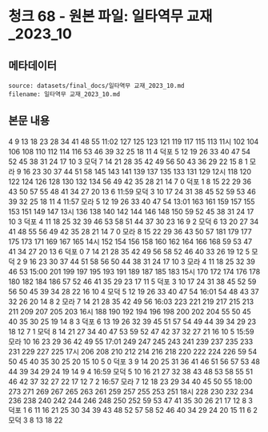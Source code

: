 # 청크 68 - 원본 파일: 일타역무 교재_2023_10

## 메타데이터

```
source: datasets/final_docs/일타역무 교재_2023_10.md
filename: 일타역무 교재_2023_10.md
```

## 본문 내용

4 9 13 18 23 28 34 41 48 55 11:02 127 125 123 121 119 117 115 113 11시 102 104 106 108 110 112 114 116 53 46 39 32 25 18 11 4 덕포 5 12 19 26 33 40 47 54 52 45 38 31 24 17 10 3 모덕 7 14 21 28 35 42 49 56 50 43 36 29 22 15 8 1 모라 9 16 23 30 37 44 51 58 145 143 141 139 137 135 133 131 129 12시 118 120 122 124 126 128 130 132 134 56 49 42 35 28 21 14 7 0 덕포 1 8 15 22 29 36 43 50 57 55 48 41 34 27 20 13 6 11:59 모덕 3 10 17 24 31 38 45 52 59 53 46 39 32 25 18 11 4 11:57 모라 5 12 19 26 33 40 47 54 13:01 163 161 159 157 155 153 151 149 147 13시 136 138 140 142 144 146 148 150 59 52 45 38 31 24 17 10 3 덕포 4 11 18 25 32 39 46 53 58 51 44 37 30 23 16 9 2 모덕 6 13 20 27 34 41 48 55 56 49 42 35 28 21 14 7 0 모라 8 15 22 29 36 43 50 57 181 179 177 175 173 171 169 167 165 14시 152 154 156 158 160 162 164 166 168 59 53 47 41 34 27 20 13 6 덕포 0 7 14 21 28 35 42 49 56 58 52 46 40 33 26 19 12 5 모덕 2 9 16 23 30 37 44 51 58 56 50 44 38 31 24 17 10 3 모라 4 11 18 25 32 39 46 53 15:00 201 199 197 195 193 191 189 187 185 183 15시 170 172 174 176 178 180 182 184 186 57 52 46 41 35 29 23 17 11 5 덕포 3 10 17 24 31 38 45 52 59 56 50 45 39 34 28 22 16 10 4 모덕 5 12 19 26 33 40 47 54 16:01 54 48 43 37 32 26 20 14 8 2 모라 7 14 21 28 35 42 49 56 16:03 223 221 219 217 215 213 211 209 207 205 203 16시 188 190 192 194 196 198 200 202 204 55 50 45 40 35 30 25 19 14 8 3 덕포 6 13 19 26 32 39 45 51 57 54 49 44 39 34 29 23 18 12 7 1 모덕 8 14 21 27 34 40 47 53 59 52 47 42 37 32 27 21 16 10 5 15:59 모라 10 16 23 29 36 42 49 55 17:01 249 247 245 243 241 239 237 235 233 231 229 227 225 17시 206 208 210 212 214 216 218 220 222 224 226 59 54 50 45 40 35 30 25 20 15 10 5 0 덕포 3 9 14 20 25 31 36 41 46 51 56 57 53 48 44 39 34 29 24 19 14 9 4 16:59 모덕 5 10 16 21 27 32 38 43 48 53 58 55 51 46 42 37 32 27 22 17 12 7 2 16:57 모라 7 12 18 23 29 34 40 45 50 55 18:00 273 271 269 267 265 263 261 259 257 255 253 251 18시 228 230 232 234 236 238 240 242 244 246 248 250 252 59 53 47 41 35 30 26 21 17 12 8 3 덕포 1 6 11 16 21 25 30 34 39 43 48 52 57 58 52 46 40 34 29 24 20 15 11 6 2 모덕 3 8 13 18 22